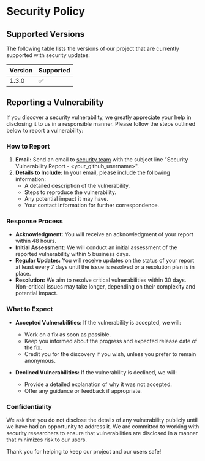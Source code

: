 # Security Policy

## Supported Versions

The following table lists the versions of our project that are currently supported with security updates:

| Version | Supported          |
| ------- | ------------------ |
| 1.3.0   | :white_check_mark: |

## Reporting a Vulnerability

If you discover a security vulnerability, we greatly appreciate your help in disclosing it to us in a responsible manner. Please follow the steps outlined below to report a vulnerability:

### How to Report

1. **Email:** Send an email to [security team](mailto:ananyobhattacharya10@gmail.com) with the subject line "Security Vulnerability Report - <your_github_username>".
2. **Details to Include:** In your email, please include the following information:
   - A detailed description of the vulnerability.
   - Steps to reproduce the vulnerability.
   - Any potential impact it may have.
   - Your contact information for further correspondence.

### Response Process

- **Acknowledgment:** You will receive an acknowledgment of your report within 48 hours.
- **Initial Assessment:** We will conduct an initial assessment of the reported vulnerability within 5 business days.
- **Regular Updates:** You will receive updates on the status of your report at least every 7 days until the issue is resolved or a resolution plan is in place.
- **Resolution:** We aim to resolve critical vulnerabilities within 30 days. Non-critical issues may take longer, depending on their complexity and potential impact.

### What to Expect

- **Accepted Vulnerabilities:** If the vulnerability is accepted, we will:
  - Work on a fix as soon as possible.
  - Keep you informed about the progress and expected release date of the fix.
  - Credit you for the discovery if you wish, unless you prefer to remain anonymous.

- **Declined Vulnerabilities:** If the vulnerability is declined, we will:
  - Provide a detailed explanation of why it was not accepted.
  - Offer any guidance or feedback if appropriate.

### Confidentiality

We ask that you do not disclose the details of any vulnerability publicly until we have had an opportunity to address it. We are committed to working with security researchers to ensure that vulnerabilities are disclosed in a manner that minimizes risk to our users.

Thank you for helping to keep our project and our users safe!

